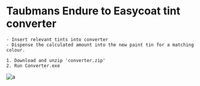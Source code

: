 # Taubmans Endure to Easycoat tint converter

    - Insert relevant tints into converter
    - Dispense the calculated amount into the new paint tin for a matching colour.
    
    1. Download and unzip 'converter.zip'
    2. Run Converter.exe
    
![a](https://user-images.githubusercontent.com/94519823/210610655-57e292d3-0b63-4d70-9967-87308b64a4c7.png)
